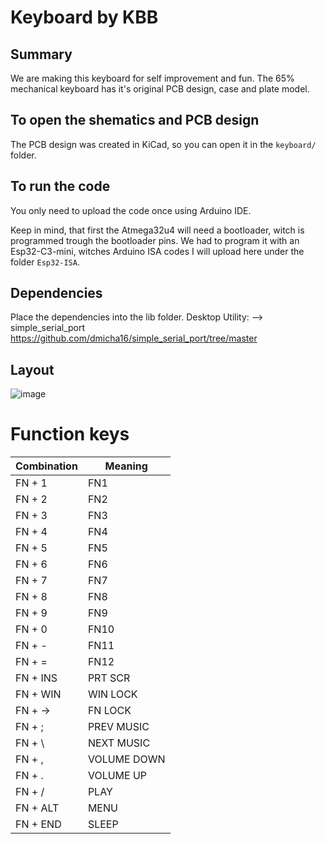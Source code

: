 # Keyboard by KBB

## Summary
We are making this keyboard for self improvement and fun. The 65% mechanical keyboard has it's original PCB design, case and plate model.

## To open the shematics and PCB design
The PCB design was created in KiCad, so you can open it in the `keyboard/` folder.

## To run the code
You only need to upload the code once using Arduino IDE.

Keep in mind, that first the Atmega32u4 will need a bootloader, witch is programmed trough the bootloader pins. We had to program it with an Esp32-C3-mini, witches Arduino ISA codes I will upload here under the folder `Esp32-ISA`.

## Dependencies
Place the dependencies into the lib folder.
Desktop Utility:
--> simple_serial_port https://github.com/dmicha16/simple_serial_port/tree/master

## Layout
![image](https://github.com/Asapgiri/kbb-keyboard/assets/102363485/fa3d3703-e9a0-4804-9f38-b8b7b074fe35)

# Function keys
| Combination | Meaning |
| --- | --- |
| FN + 1 | FN1 |
| FN + 2 | FN2 |
| FN + 3 | FN3 |
| FN + 4 | FN4 |
| FN + 5 | FN5 |
| FN + 6 | FN6 |
| FN + 7 | FN7 |
| FN + 8 | FN8 |
| FN + 9 | FN9 |
| FN + 0 | FN10 |
| FN + - | FN11 |
| FN + = | FN12 |
| FN + INS  | PRT SCR |
| FN + WIN | WIN LOCK |
| FN + -> | FN LOCK |
| FN + ; | PREV MUSIC |
| FN + \ | NEXT  MUSIC |
| FN + , | VOLUME DOWN |
| FN + . | VOLUME UP |
| FN + / | PLAY |
| FN + ALT | MENU |
| FN + END | SLEEP |
